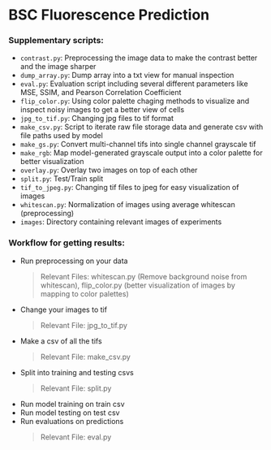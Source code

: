 # BSC Fluorescence Prediction


### Supplementary scripts:
- `contrast.py`: Preprocessing the image data to make the contrast better and the image sharper
- `dump_array.py`: Dump array into a txt view for manual inspection
- `eval.py`: Evaluation script including several different parameters like MSE, SSIM, and Pearson Correlation Coefficient
- `flip_color.py`: Using color palette chaging methods to visualize and inspect noisy images to get a better view of cells
- `jpg_to_tif.py`: Changing jpg files to tif format
- `make_csv.py`: Script to iterate raw file storage data and generate csv with file paths used by model
- `make_gs.py`: Convert multi-channel tifs into single channel grayscale tif
- `make_rgb`: Map model-generated grayscale output into a color palette for better visualization
- `overlay.py`: Overlay two images on top of each other
- `split.py`: Test/Train split
- `tif_to_jpeg.py`: Changing tif files to jpeg for easy visualization of images
- `whitescan.py`: Normalization of images using average whitescan (preprocessing)
- `images`: Directory containing relevant images of experiments

### Workflow for getting results:
- Run preprocessing on your data
    > Relevant Files: whitescan.py (Remove background noise from whitescan), flip_color.py (better visualization of images by mapping to color palettes)
- Change your images to tif
    > Relevant File: jpg_to_tif.py 
- Make a csv of all the tifs
    > Relevant File: make_csv.py
- Split into training and testing csvs
    > Relevant File: split.py
- Run model training on train csv
- Run model testing on test csv
- Run evaluations on predictions
    > Relevant File: eval.py